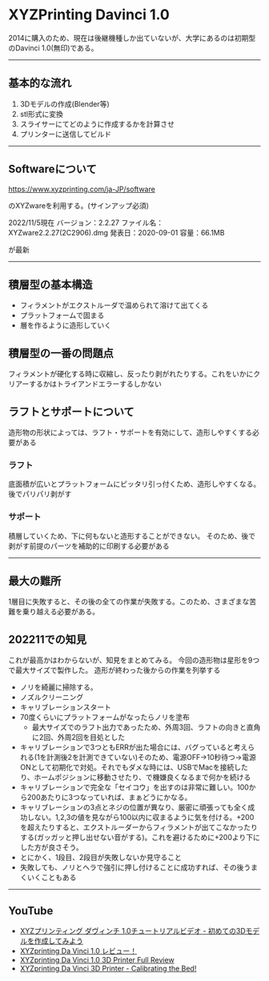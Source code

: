 # XYZPrinting Davinci 1.0

2014に購入のため、現在は後継機種しか出ていないが、大学にあるのは初期型のDavinci 1.0(無印)である。

---
## 基本的な流れ
1.  3Dモデルの作成(Blender等)
2.  stl形式に変換
3.  スライサーにてどのように作成するかを計算させ
4.  プリンターに送信してビルド

---
## Softwareについて
https://www.xyzprinting.com/ja-JP/software

のXYZwareを利用する。(サインアップ必須)

2022/11/5現在 
バージョン：2.2.27
ファイル名：XYZware2.2.27(2C2906).dmg
発表日：2020-09-01
容量：66.1MB

が最新

---
## 積層型の基本構造
- フィラメントがエクストルーダで温められて溶けて出てくる
- プラットフォームで固まる
- 層を作るように造形していく

## 積層型の一番の問題点
フィラメントが硬化する時に収縮し、反ったり剥がれたりする。これをいかにクリアーするかはトライアンドエラーするしかない

## ラフトとサポートについて

造形物の形状によっては、ラフト・サポートを有効にして、造形しやすくする必要がある

### ラフト
底面積が広いとプラットフォームにピッタリ引っ付くため、造形しやすくなる。後でパリパリ剥がす

### サポート
積層していくため、下に何もないと造形することができない。
そのため、後で剥がす前提のパーツを補助的に印刷する必要がある

---
## 最大の難所
1層目に失敗すると、その後の全ての作業が失敗する。このため、さまざまな苦難を乗り越える必要がある。

## 202211での知見
これが最高かはわからないが、知見をまとめてみる。
今回の造形物は星形を9つで最大サイズで製作した。
造形が終わった後からの作業を列挙する

- ノリを綺麗に掃除する。
- ノズルクリーニング
- キャリブレーションスタート
- 70度くらいにプラットフォームがなったらノリを塗布
  - 最大サイズでのラフト出力であったため、外周3回、ラフトの向きと直角に2回、外周2回を目処とした
- キャリブレーションで3つともERRが出た場合には、バグっていると考えられる(1を計測後2を計測できていない)そのため、電源OFF->10秒待つ->電源ONとして初期化で対処。それでもダメな時には、USBでMacを接続したり、ホームポジションに移動させたり、で機嫌良くなるまで何かを続ける
- キャリブレーションで完全な「セイコウ」を出すのは非常に難しい。100から200あたりに3つなっていれば、まぁどうにかなる。
- キャリブレーションの3点とネジの位置が異なり、厳密に頑張っても全く成功しない。1,2,3の値を見ながら100以内に収まるように気を付ける。+200を超えたりすると、エクストルーダーからフィラメントが出てこなかったりする(ガッガッと押し出せない音がする)。これを避けるために+200より下にした方が良さそう。
- とにかく、1段目、2段目が失敗しないか見守ること
- 失敗しても、ノリとヘラで強引に押し付けることに成功すれば、その後うまくいくこともある

---  
## YouTube
- [XYZプリンティング ダヴィンチ 1.0チュートリアルビデオ - 初めての3Dモデルを作成してみよう](https://www.youtube.com/watch?v=33EHJjzR53w)
- [XYZprinting Da Vinci 1.0 レビュー！](https://www.youtube.com/watch?v=H1VVJipAFZs)
- [XYZprinting Da Vinci 1.0 3D Printer Full Review](https://www.youtube.com/watch?v=hlLcecDXces)
- [XYZprinting Da Vinci 3D Printer - Calibrating the Bed!](https://www.youtube.com/watch?v=AHIrhZMZAig)


